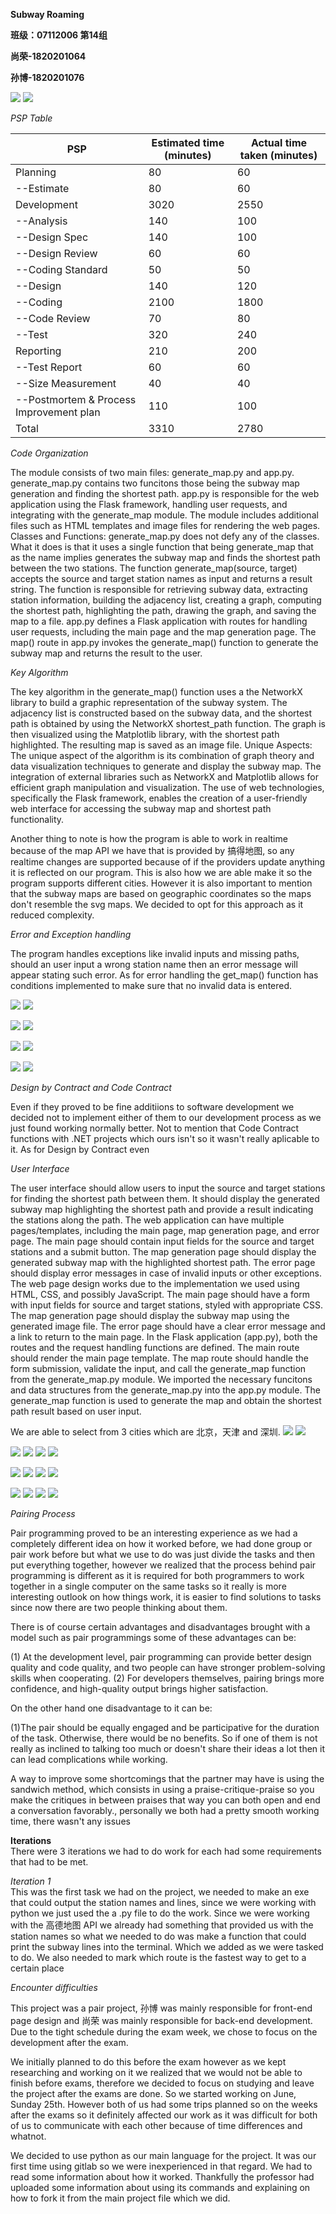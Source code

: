 **Subway Roaming**

**班级：07112006      第14组**

**尚荣-1820201064**

**孙博-1820201076**

![](./Webui.png)
<img src="./images/Webui.png">

_PSP Table_

| PSP                                      | Estimated time (minutes) | Actual time taken (minutes) |
|------------------------------------------|--------------------------|-----------------------------|
| Planning                                 | 80                       | 60                          |
| --Estimate                               | 80                       | 60                          |
| Development                              | 3020                     | 2550                        |
| --Analysis                               | 140                      | 100                         |
| --Design Spec                            | 140                      | 100                         |
| --Design Review                          | 60                       | 60                          |
| --Coding Standard                        | 50                       | 50                          |
| --Design                                 | 140                      | 120                         |
| --Coding                                 | 2100                     | 1800                        |
| --Code Review                            | 70                       | 80                          |
| --Test                                   | 320                      | 240                         |
| Reporting                                | 210                      | 200                         |
| --Test Report                            | 60                       | 60                          |
| --Size Measurement                       | 40                       | 40                          |
| --Postmortem &  Process Improvement plan | 110                      | 100                         |
| Total                                    | 3310                     | 2780                        |

_Code Organization_

The module consists of two main files: generate_map.py and app.py. generate_map.py contains two funcitons those being the subway map generation and finding the shortest path.
app.py is responsible for the web application using the Flask framework, handling user requests, and integrating with the generate_map module.
The module includes additional files such as HTML templates and image files for rendering the web pages.
Classes and Functions:
generate_map.py does not defy any of the classes. What it does is that it uses a single function that being generate_map that as the name implies generates the subway map and finds the shortest path between the two stations.
The function generate_map(source, target) accepts the source and target station names as input and returns a result string.
The function is responsible for retrieving subway data, extracting station information, building the adjacency list, creating a graph, computing the shortest path, highlighting the path, drawing the graph, and saving the map to a file.
app.py defines a Flask application with routes for handling user requests, including the main page and the map generation page.
The map() route in app.py invokes the generate_map() function to generate the subway map and returns the result to the user.

_Key Algorithm_

The key algorithm in the generate_map() function uses a the NetworkX library to build a graphic representation of the subway system.
The adjacency list is constructed based on the subway data, and the shortest path is obtained by using the NetworkX shortest_path function.
The graph is then visualized using the Matplotlib library, with the shortest path highlighted.
The resulting map is saved as an image file.
Unique Aspects:
The unique aspect of the algorithm is its combination of graph theory and data visualization techniques to generate and display the subway map.
The integration of external libraries such as NetworkX and Matplotlib allows for efficient graph manipulation and visualization.
The use of web technologies, specifically the Flask framework, enables the creation of a user-friendly web interface for accessing the subway map and shortest path functionality.

Another thing to note is how the program is able to work in realtime because of the map API we have that is provided by 搞得地图, so any realtime changes are supported because of if the providers update anything it is reflected on our program. This is also how we are able make it so the program supports different cities. However it is also important to mention that the subway maps are based on geographic coordinates so the maps don't resemble the svg maps. We decided to opt for this approach as it reduced complexity. 

_Error and Exception handling_

The program handles exceptions like invalid inputs and missing paths, should an user input a wrong station name then an error message will appear stating such error. As for error handling the get_map() function has conditions implemented to make sure that no invalid data is entered.  


![](./diagram.svg)
<img src="./images/diagram1.svg">

![](./diagram.svg)
<img src="./images/diagram2.svg">

![](./diagram.svg)
<img src="./images/diagram3.svg">

![](./diagram.svg)
<img src="./images/diagram4.svg">

_Design by Contract and Code Contract_

Even if they proved to be fine additiions to software development we decided not to implement either of them to our development process as we just found working normally better. Not to mention that Code Contract functions with .NET projects which ours isn't so it wasn't really aplicable to it. As for Design by Contract even 

_User Interface_

The user interface should allow users to input the source and target stations for finding the shortest path between them. It should display the generated subway map highlighting the shortest path and provide a result indicating the stations along the path.
The web application can have multiple pages/templates, including the main page, map generation page, and error page. The main page should contain input fields for the source and target stations and a submit button. The map generation page should display the generated subway map with the highlighted shortest path. The error page should display error messages in case of invalid inputs or other exceptions.
The web page design works due to the implementation we used using HTML, CSS, and possibly JavaScript. The main page should have a form with input fields for source and target stations, styled with appropriate CSS. The map generation page should display the subway map using the generated image file. The error page should have a clear error message and a link to return to the main page.
In the Flask application (app.py), both the routes and the request handling functions are defined. The main route should render the main page template. The map route should handle the form submission, validate the input, and call the generate_map function from the generate_map.py module. 
We imported the necessary funcitons and data structures from the generate_map.py into the app.py module. The generate_map function is used to generate the map and obtain the shortest path result based on user input.

We are able to select from 3 cities which are 北京，天津 and 深圳.
![](./cityselect.png)
<img src="./images/cityselect.png">

![](./beijing1.png)
<img src="./images/beijing1.png">
![](./beijing1.png)
<img src="./images/beijing2.png">

![](./tianjin1.png)
<img src="./images/tianjin1.png">
![](./tianjin2.png)
<img src="./images/tianjin2.png">

![](./shenzhen1.png)
<img src="./images/shenzhen1.png">
![](./shenzhen2.png)
<img src="./images/shenzhen2.png">

_Pairing Process_

Pair programming proved to be an interesting experience as we had a completely different idea on how it worked before, we had done group or pair work before but what we use to do was just divide the tasks and then put everything together, however we realized that the process behind pair programming is different as it is required for both programmers to work together in a single computer on the same tasks so it really is more interesting outlook on how things work, it is easier to find solutions to tasks since now there are two people thinking about them.

There is of course certain advantages and disadvantages brought with a model such as pair programmings some of these advantages can be:

(1) At the development level, pair programming can provide better design quality and code quality, and two people can have stronger problem-solving skills when cooperating.
(2) For developers themselves, pairing brings more confidence, and high-quality output brings higher satisfaction.

On the other hand one disadvantage to it can be:

(1)The pair should be equally engaged and be participative for the duration of the task. Otherwise, there would be no benefits. So if one of them is not really as inclined to talking too much or doesn't share their ideas a lot then it can lead complications while working.

A way to improve some shortcomings that the partner may have is using the sandwich method, which consists in using a praise-critique-praise so you make the critiques in between praises that way you can both open and end a conversation favorably., personally we both had a pretty smooth working time, there wasn't any issues

__Iterations__  
There were 3 iterations we had to do work for each had some requirements that had to be met. 

_Iteration 1_  
This was the first task we had on the project, we needed to make an exe that could output the station names 
and lines, since we were working with python we just used the a .py file to do the work. 
Since we were working with the 高德地图 API we already had something that provided us with the station 
names so what we needed to do was make a function that could print the subway lines into the terminal. 
Which we added as we were tasked to do. 
We also needed to mark which route is the fastest way to get to a certain place

_Encounter difficulties_

This project was a pair project, 孙博 was mainly responsible for front-end page design and 尚荣 was mainly responsible for back-end development. Due to the tight schedule during the exam week, we chose to focus on the development after the exam.

We initially planned to do this before the exam however as we kept researching and working on it we realized that we would not be able to finish before exams, therefore we decided to focus on studying and leave the project after the exams are done. So we started working on June, Sunday 25th. However both of us had some trips planned so on the weeks after the exams so it definitely affected our work as it was difficult for both of us to communicate with each other because of time differences and whatnot.  

We decided to use python as our main language for the project. It was our first time using gitlab so we were inexperienced in that regard. We had to read some information about how it worked. Thankfully the professor had uploaded some information about using its commands and explaining on how to fork it from the main project file which we did.  
